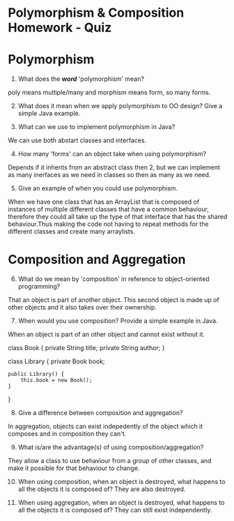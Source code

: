 # Polymorphism & Composition Homework - Quiz

# Polymorphism

1. What does the ___word___ 'polymorphism' mean?

poly means multiple/many and morphism means form, so many forms.

2. What does it mean when we apply polymorphism to OO design? Give a simple Java example.



3. What can we use to implement polymorphism in Java?

We can use both abstart classes and interfaces.

4. How many 'forms' can an object take when using polymorphism?

Depends if it inherits from an abstract class then 2, but we can implement as many inerfaces as we need in classes so then as many as we need.

5. Give an example of when you could use polymorphism.

When we have one class that has an ArrayList that is composed of instances of multiple different classes that have a common behaviour, therefore they could all take up the type of that interface that has the shared behaviour.Thus making the code not having to repeat methods for the different classes and create many arraylists.



# Composition and Aggregation

6. What do we mean by 'composition' in reference to object-oriented programming?

That an object is part of another object. This second object is made up of other objects and it also takes over their ownership.

7. When would you use composition? Provide a simple example in Java.

When an object is part of an other object and cannot exist without it.

class Book {
    private String title;
    private String author;
}

class Library {
    private Book book;

    public Library() {
        this.book = new Book();
    }
}

8. Give a difference between composition and aggregation?

In aggregation, objects can exist indepedently of the object which it composes and in composition they can't.

9. What is/are the advantage(s) of using composition/aggregation?

They allow a class to use behaviour from a group of other classes, and make it possible for that behaviour to change.

10. When using composition, when an object is destroyed, what happens to all the objects it is composed of?
They are also destroyed.

11. When using aggregation, when an object is destroyed, what happens to all the objects it is composed of?
They can still exist independently.